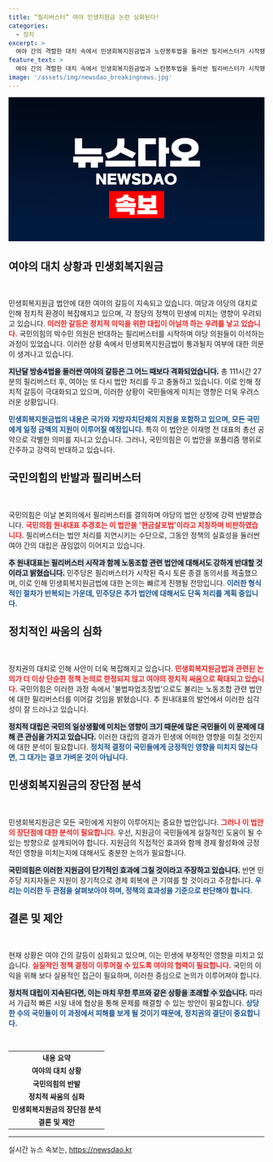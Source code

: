 ```yaml
---
title: “필리버스터” 여야 민생지원금 논란 심화된다!
categories:
  - 정치
excerpt: >
  여야 간의 격렬한 대치 속에서 민생회복지원금법과 노란봉투법을 둘러싼 필리버스터가 시작됐다. 국민의힘은 법안의 실효성을 질타하며 강력한 반발을 보이고 있으며, 여야 간 극심한 대립이 계속될 것으로 예상된다. 클릭하고 자세한 상황을 들여다보세요!
feature_text: >
  여야 간의 격렬한 대치 속에서 민생회복지원금법과 노란봉투법을 둘러싼 필리버스터가 시작됐다. 국민의힘은 법안의 실효성을 질타하며 강력한 반발을 보이고 있으며, 여야 간 극심한 대립이 계속될 것으로 예상된다. 클릭하고 자세한 상황을 들여다보세요!
image: '/assets/img/newsdao_breakingnews.jpg'
---
```


<p><img src="/assets/img/newsdao_breakingnews.jpg" alt="ranknews 속보" /></p>

<h2 data-ke-size="size26">여야의 대치 상황과 민생회복지원금</h2>

<p data-ke-size="size16">&nbsp;</p>

<p>민생회복지원금 법안에 대한 여야의 갈등이 지속되고 있습니다. 여당과 야당의 대치로 인해 정치적 환경이 복잡해지고 있으며, 각 정당의 정책이 민생에 미치는 영향이 우려되고 있습니다. <b><span style="color: #ee2323;">이러한 갈등은 정치적 이익을 위한 대립이 아닐까 하는 우려를 낳고 있습니다.</span></b> 국민의힘의 박수민 의원은 반대하는 필리버스터를 시작하며 야당 의원들이 이석하는 과정이 있었습니다. 이러한 상황 속에서 민생회복지원금법이 통과될지 여부에 대한 의문이 생겨나고 있습니다.</p>

<p><b><span style="background-color: #21538527;">지난달 방송4법을 둘러싼 여야의 갈등은 그 어느 때보다 격화되었습니다.</span></b> 총 111시간 27분의 필리버스터 후, 여야는 또 다시 법안 처리를 두고 충돌하고 있습니다. 이로 인해 정치적 갈등이 극대화되고 있으며, 이러한 상황이 국민들에게 미치는 영향은 더욱 우려스러운 상황입니다.</p>

<p><b><span style="color: #1a5490;">민생회복지원금법의 내용은 국가와 지방자치단체의 지원을 포함하고 있으며, 모든 국민에게 일정 금액의 지원이 이루어질 예정입니다.</span></b> 특히 이 법안은 이재명 전 대표의 총선 공약으로 각별한 의미를 지니고 있습니다. 그러나, 국민의힘은 이 법안을 포퓰리즘 행위로 간주하고 강력히 반대하고 있습니다.</p>

<h2 data-ke-size="size26">국민의힘의 반발과 필리버스터</h2>

<p data-ke-size="size16">&nbsp;</p>

<p>국민의힘은 이날 본회의에서 필리버스터를 결의하며 야당의 법안 상정에 강력 반발했습니다. <b><span style="color: #ee2323;">국민의힘 원내대표 추경호는 이 법안을 '현금살포법'이라고 지칭하며 비판하였습니다.</span></b> 필리버스터는 법안 처리를 지연시키는 수단으로, 그동안 정책의 실효성을 둘러싼 여야 간의 대립은 끊임없이 이어지고 있습니다. </p>

<p><b><span style="background-color: #21538527;">추 원내대표는 필리버스터 시작과 함께 노동조합 관련 법안에 대해서도 강하게 반대할 것이라고 밝혔습니다.</span></b> 민주당은 필리버스터가 시작된 즉시 토론 종결 동의서를 제출했으며, 이로 인해 민생회복지원금법에 대한 논의는 빠르게 진행될 전망입니다. <b><span style="color: #1a5490;">이러한 형식적인 절차가 반복되는 가운데, 민주당은 추가 법안에 대해서도 단독 처리를 계획 중입니다.</span></b></p>

<h2 data-ke-size="size26">정치적인 싸움의 심화</h2>

<p data-ke-size="size16">&nbsp;</p>

<p>정치권의 대치로 인해 사안이 더욱 복잡해지고 있습니다. <b><span style="color: #ee2323;">민생회복지원금법과 관련된 논의가 더 이상 단순한 정책 논의로 한정되지 않고 여야의 정치적 싸움으로 확대되고 있습니다.</span></b> 국민의힘은 이러한 과정 속에서 '불법파업조장법'으로도 불리는 노동조합 관련 법안에 대한 필리버스터를 이어갈 것임을 밝혔습니다. 추 원내대표의 발언에서 이러한 심각성이 잘 드러나고 있습니다.</p>

<p><b><span style="background-color: #21538527;">정치적 대립은 국민의 일상생활에 미치는 영향이 크기 때문에 많은 국민들이 이 문제에 대해 큰 관심을 가지고 있습니다.</span></b> 이러한 대립의 결과가 민생에 어떠한 영향을 미칠 것인지에 대한 분석이 필요합니다. <b><span style="color: #1a5490;">정치적 결정이 국민들에게 긍정적인 영향을 미치지 않는다면, 그 대가는 결코 가벼운 것이 아닙니다.</span></b></p>

<h2 data-ke-size="size26">민생회복지원금의 장단점 분석</h2>

<p data-ke-size="size16">&nbsp;</p>

<p>민생회복지원금은 모든 국민에게 지원이 이루어지는 중요한 법안입니다. <b><span style="color: #ee2323;">그러나 이 법안의 장단점에 대한 분석이 필요합니다.</span></b> 우선, 지원금이 국민들에게 실질적인 도움이 될 수 있는 방향으로 설계되어야 합니다. 지원금의 직접적인 효과와 함께 경제 활성화에 긍정적인 영향을 미치는지에 대해서도 충분한 논의가 필요합니다.</p>

<p><b><span style="background-color: #21538527;">국민의힘은 이러한 지원금이 단기적인 효과에 그칠 것이라고 주장하고 있습니다.</span></b> 반면 민주당 지지자들은 지원이 장기적으로 경제 회복에 큰 기여를 할 것이라고 주장합니다. <b><span style="color: #1a5490;">우리는 이러한 두 관점을 살펴보아야 하며, 정책의 효과성을 기준으로 판단해야 합니다.</span></b> </p>

<h2 data-ke-size="size26">결론 및 제안</h2>

<p data-ke-size="size16">&nbsp;</p>

<p>현재 상황은 여야 간의 갈등이 심화되고 있으며, 이는 민생에 부정적인 영향을 미치고 있습니다. <b><span style="color: #ee2323;">실질적인 정책 결정이 이루어질 수 있도록 여야의 협력이 필요합니다.</span></b> 국민의 이익을 위해 보다 실용적인 접근이 필요하며, 이러한 중심으로 논의가 이루어져야 합니다. </p>

<p><b><span style="background-color: #21538527;">정치적 대립이 지속된다면, 이는 마치 무한 루프와 같은 상황을 초래할 수 있습니다.</span></b> 따라서 가급적 빠른 시일 내에 협상을 통해 문제를 해결할 수 있는 방안이 필요합니다. <b><span style="color: #1a5490;">상당한 수의 국민들이 이 과정에서 피해를 보게 될 것이기 때문에, 정치권의 결단이 중요합니다.</span></b> </p>

<p data-ke-size="size16">&nbsp;</p>

<table>
    <tr>
        <td style="text-align: center; height: 17px;"><b>내용 요약</b></td>
    </tr>
    <tr>
        <td style="text-align: center; height: 17px;"><b>여야의 대치 상황</b></td>
    </tr>
    <tr>
        <td style="text-align: center; height: 17px;"><b>국민의힘의 반발</b></td>
    </tr>
    <tr>
        <td style="text-align: center; height: 17px;"><b>정치적 싸움의 심화</b></td>
    </tr>
    <tr>
        <td style="text-align: center; height: 17px;"><b>민생회복지원금의 장단점 분석</b></td>
    </tr>
    <tr>
        <td style="text-align: center; height: 17px;"><b>결론 및 제안</b></td>
    </tr>
</table> 

<hr>
실시간 뉴스 속보는, <a href="https://newsdao.kr" rel="dofollow">https://newsdao.kr</a>


